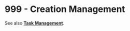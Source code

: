 # 999 - Creation Management

See also **[Task Management](https://github.com/vanHeemstraSystems/task-management)**.
